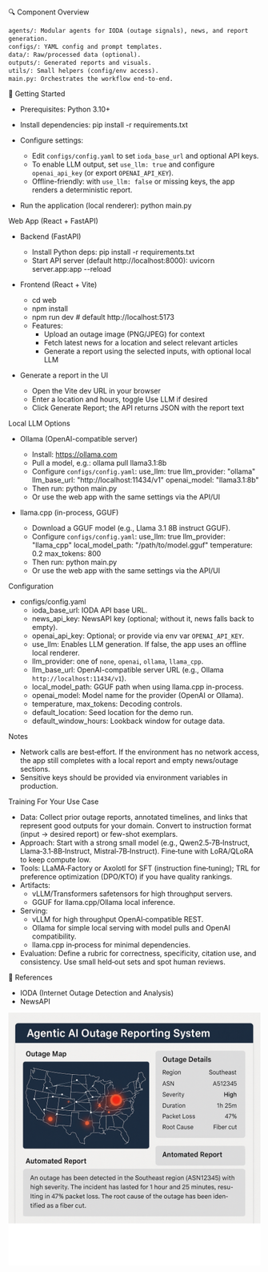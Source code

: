 🔍 Component Overview

    agents/: Modular agents for IODA (outage signals), news, and report generation.
    configs/: YAML config and prompt templates.
    data/: Raw/processed data (optional).
    outputs/: Generated reports and visuals.
    utils/: Small helpers (config/env access).
    main.py: Orchestrates the workflow end‑to‑end.

🚀 Getting Started

- Prerequisites: Python 3.10+

- Install dependencies:
  pip install -r requirements.txt

- Configure settings:
  - Edit `configs/config.yaml` to set `ioda_base_url` and optional API keys.
  - To enable LLM output, set `use_llm: true` and configure `openai_api_key` (or export `OPENAI_API_KEY`).
  - Offline-friendly: with `use_llm: false` or missing keys, the app renders a deterministic report.

- Run the application (local renderer):
  python main.py

Web App (React + FastAPI)

- Backend (FastAPI)
  - Install Python deps:
    pip install -r requirements.txt
  - Start API server (default http://localhost:8000):
    uvicorn server.app:app --reload

- Frontend (React + Vite)
  - cd web
  - npm install
  - npm run dev  # default http://localhost:5173
  - Features:
    - Upload an outage image (PNG/JPEG) for context
    - Fetch latest news for a location and select relevant articles
    - Generate a report using the selected inputs, with optional local LLM

- Generate a report in the UI
  - Open the Vite dev URL in your browser
  - Enter a location and hours, toggle Use LLM if desired
  - Click Generate Report; the API returns JSON with the report text

Local LLM Options

- Ollama (OpenAI-compatible server)
  - Install: https://ollama.com
  - Pull a model, e.g.:
    ollama pull llama3.1:8b
  - Configure `configs/config.yaml`:
    use_llm: true
    llm_provider: "ollama"
    llm_base_url: "http://localhost:11434/v1"
    openai_model: "llama3.1:8b"
  - Then run:
    python main.py
  - Or use the web app with the same settings via the API/UI

- llama.cpp (in-process, GGUF)
  - Download a GGUF model (e.g., Llama 3.1 8B instruct GGUF).
  - Configure `configs/config.yaml`:
    use_llm: true
    llm_provider: "llama_cpp"
    local_model_path: "/path/to/model.gguf"
    temperature: 0.2
    max_tokens: 800
  - Then run:
    python main.py
  - Or use the web app with the same settings via the API/UI

Configuration

- configs/config.yaml
  - ioda_base_url: IODA API base URL.
  - news_api_key: NewsAPI key (optional; without it, news falls back to empty).
  - openai_api_key: Optional; or provide via env var `OPENAI_API_KEY`.
  - use_llm: Enables LLM generation. If false, the app uses an offline local renderer.
  - llm_provider: one of `none`, `openai`, `ollama`, `llama_cpp`.
  - llm_base_url: OpenAI-compatible server URL (e.g., Ollama `http://localhost:11434/v1`).
  - local_model_path: GGUF path when using llama.cpp in-process.
  - openai_model: Model name for the provider (OpenAI or Ollama).
  - temperature, max_tokens: Decoding controls.
  - default_location: Seed location for the demo run.
  - default_window_hours: Lookback window for outage data.

Notes

- Network calls are best‑effort. If the environment has no network access, the app still completes with a local report and empty news/outage sections.
- Sensitive keys should be provided via environment variables in production.

Training For Your Use Case

- Data: Collect prior outage reports, annotated timelines, and links that represent good outputs for your domain. Convert to instruction format (input → desired report) or few-shot exemplars.
- Approach: Start with a strong small model (e.g., Qwen2.5‑7B‑Instruct, Llama‑3.1‑8B‑Instruct, Mistral‑7B‑Instruct). Fine‑tune with LoRA/QLoRA to keep compute low.
- Tools: LLaMA‑Factory or Axolotl for SFT (instruction fine‑tuning); TRL for preference optimization (DPO/KTO) if you have quality rankings.
- Artifacts:
  - vLLM/Transformers safetensors for high throughput servers.
  - GGUF for llama.cpp/Ollama local inference.
- Serving: 
  - vLLM for high throughput OpenAI‑compatible REST.
  - Ollama for simple local serving with model pulls and OpenAI compatibility.
  - llama.cpp in‑process for minimal dependencies.
- Evaluation: Define a rubric for correctness, specificity, citation use, and consistency. Use small held‑out sets and spot human reviews.

🧠 References

- IODA (Internet Outage Detection and Analysis)
- NewsAPI

![Dashboard Demo](image.png)
